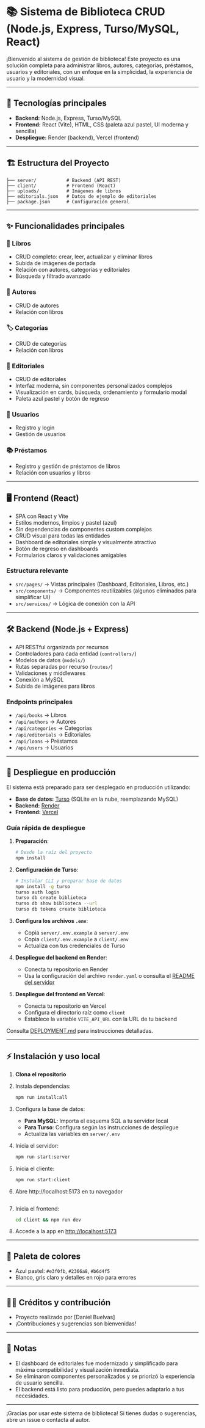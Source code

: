# 📚 Sistema de Biblioteca CRUD (Node.js, Express, Turso/MySQL, React)

¡Bienvenido al sistema de gestión de biblioteca! Este proyecto es una solución completa para administrar libros, autores, categorías, préstamos, usuarios y editoriales, con un enfoque en la simplicidad, la experiencia de usuario y la modernidad visual.

---

## 🚀 Tecnologías principales

- **Backend:** Node.js, Express, Turso/MySQL
- **Frontend:** React (Vite), HTML, CSS (paleta azul pastel, UI moderna y sencilla)
- **Despliegue:** Render (backend), Vercel (frontend)

---

## 🏗️ Estructura del Proyecto

```
├── server/           # Backend (API REST)
├── client/           # Frontend (React)
├── uploads/          # Imágenes de libros
├── editorials.json   # Datos de ejemplo de editoriales
├── package.json      # Configuración general
```

---

## ✨ Funcionalidades principales

### 📖 Libros
- CRUD completo: crear, leer, actualizar y eliminar libros
- Subida de imágenes de portada
- Relación con autores, categorías y editoriales
- Búsqueda y filtrado avanzado

### 👤 Autores
- CRUD de autores
- Relación con libros

### 🏷️ Categorías
- CRUD de categorías
- Relación con libros

### 🏢 Editoriales
- CRUD de editoriales
- Interfaz moderna, sin componentes personalizados complejos
- Visualización en cards, búsqueda, ordenamiento y formulario modal
- Paleta azul pastel y botón de regreso

### 👥 Usuarios
- Registro y login
- Gestión de usuarios

### 📚 Préstamos
- Registro y gestión de préstamos de libros
- Relación con usuarios y libros

---

## 🖥️ Frontend (React)

- SPA con React y Vite
- Estilos modernos, limpios y pastel (azul)
- Sin dependencias de componentes custom complejos
- CRUD visual para todas las entidades
- Dashboard de editoriales simple y visualmente atractivo
- Botón de regreso en dashboards
- Formularios claros y validaciones amigables

### Estructura relevante
- `src/pages/` → Vistas principales (Dashboard, Editoriales, Libros, etc.)
- `src/components/` → Componentes reutilizables (algunos eliminados para simplificar UI)
- `src/services/` → Lógica de conexión con la API

---

## 🛠️ Backend (Node.js + Express)

- API RESTful organizada por recursos
- Controladores para cada entidad (`controllers/`)
- Modelos de datos (`models/`)
- Rutas separadas por recurso (`routes/`)
- Validaciones y middlewares
- Conexión a MySQL
- Subida de imágenes para libros

### Endpoints principales
- `/api/books`        → Libros
- `/api/authors`      → Autores
- `/api/categories`   → Categorías
- `/api/editorials`   → Editoriales
- `/api/loans`        → Préstamos
- `/api/users`        → Usuarios

---

## 🚀 Despliegue en producción

El sistema está preparado para ser desplegado en producción utilizando:

- **Base de datos:** [Turso](https://turso.tech) (SQLite en la nube, reemplazando MySQL)
- **Backend:** [Render](https://render.com)
- **Frontend:** [Vercel](https://vercel.com)

### Guía rápida de despliegue

1. **Preparación**:
   ```bash
   # Desde la raíz del proyecto
   npm install
   ```

2. **Configuración de Turso**:
   ```bash
   # Instalar CLI y preparar base de datos
   npm install -g turso
   turso auth login
   turso db create biblioteca
   turso db show biblioteca --url
   turso db tokens create biblioteca
   ```
   
3. **Configura los archivos `.env`**:
   - Copia `server/.env.example` a `server/.env`
   - Copia `client/.env.example` a `client/.env`
   - Actualiza con tus credenciales de Turso

4. **Despliegue del backend en Render**:
   - Conecta tu repositorio en Render
   - Usa la configuración del archivo `render.yaml` o consulta el [README del servidor](./server/README.md)

5. **Despliegue del frontend en Vercel**:
   - Conecta tu repositorio en Vercel
   - Configura el directorio raíz como `client`
   - Establece la variable `VITE_API_URL` con la URL de tu backend

Consulta [DEPLOYMENT.md](./DEPLOYMENT.md) para instrucciones detalladas.

---

## ⚡ Instalación y uso local

1. **Clona el repositorio**
2. Instala dependencias:
   ```bash
   npm run install:all
   ```
3. Configura la base de datos:
   - **Para MySQL**: Importa el esquema SQL a tu servidor local
   - **Para Turso**: Configura según las instrucciones de despliegue
   - Actualiza las variables en `server/.env`

4. Inicia el servidor:
   ```bash
   npm run start:server
   ```
   
5. Inicia el cliente:
   ```bash
   npm run start:client
   ```
   
6. Abre http://localhost:5173 en tu navegador
   ```
5. Inicia el frontend:
   ```bash
   cd client && npm run dev
   ```
6. Accede a la app en [http://localhost:5173](http://localhost:5173)

---

## 🎨 Paleta de colores
- Azul pastel: `#e3f0fb`, `#2366a8`, `#b6d4f5`
- Blanco, gris claro y detalles en rojo para errores

---

## 👨‍💻 Créditos y contribución

- Proyecto realizado por [Daniel Buelvas]
- ¡Contribuciones y sugerencias son bienvenidas!

---

## 📝 Notas
- El dashboard de editoriales fue modernizado y simplificado para máxima compatibilidad y visualización inmediata.
- Se eliminaron componentes personalizados y se priorizó la experiencia de usuario sencilla.
- El backend está listo para producción, pero puedes adaptarlo a tus necesidades.

---

¡Gracias por usar este sistema de biblioteca! Si tienes dudas o sugerencias, abre un issue o contacta al autor.
